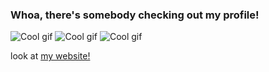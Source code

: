### Whoa, there's somebody checking out my profile!

![Cool gif](https://fantasydragon.xyz/buttons/fantasydragon14-button_cyber)
![Cool gif](https://fantasydragon.xyz/buttons/fantasydragon14-button_den)
![Cool gif](https://fantasydragon.xyz/buttons/fantasydragon14-button_vaporwave)

look at [my website!](https://fantasydragon.xyz)

<!--
**FantasyDragon14/FantasyDragon14** is a ✨ _special_ ✨ repository because its `README.md` (this file) appears on your GitHub profile.

Here are some ideas to get you started:

- 🔭 I’m currently working on ...
- 🌱 I’m currently learning ...
- 👯 I’m looking to collaborate on ...
- 🤔 I’m looking for help with ...
- 💬 Ask me about ...
- 📫 How to reach me: ...
- 😄 Pronouns: ...
- ⚡ Fun fact: ...
-->
